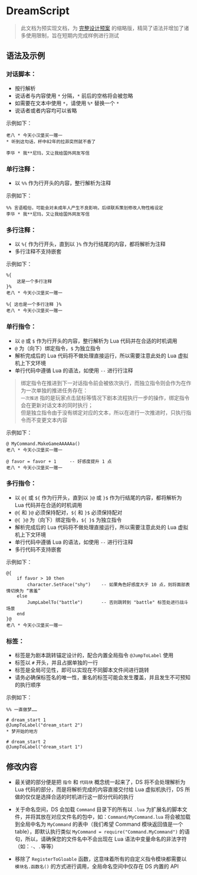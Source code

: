 # DreamScript

> 此文档为预实现文档，为 [完整设计预案](DreamScript_doc.md) 的缩略版，精简了语法并增加了诸多使用限制，旨在短期内完成样例进行测试

## 语法及示例

### 对话脚本：

+ 按行解析
+ 说话者与内容使用 `*` 分隔，`*` 前后的空格将会被忽略
+ 如需要在文本中使用 `*`，请使用 `%*` 替换一个 `*`
+ 说话者或者内容均可以省略
    
示例如下：

```
老八 * 今天小汉堡买一赠一
* 听到这句话，杯中82年的拉菲突然就不香了

李华 * 我**尼玛，又让我给国外网友写信
```

### 单行注释：

+ 以 `%%` 作为行开头的内容，整行解析为注释

示例如下：
    
```
%% 言语粗俗，可能会对未成年人产生不良影响，后续联系策划修改人物性格设定
李华 * 我**尼玛，又让我给国外网友写信
```

### 多行注释：

+ 以 `%{` 作为行开头，直到以 `}%` 作为行结尾的内容，都将解析为注释
+ 多行注释不支持嵌套

示例如下：

```
%{
    这是一个多行注释
}%
老八 * 今天小汉堡买一赠一

%{ 这也是一个多行注释 }%
老八 * 今天小汉堡买一赠一
```

### 单行指令：

+ 以 `@` 或 `$` 作为行开头的内容，整行解析为 Lua 代码并在合适的时机调用
+ `@` 为（向下）绑定指令，`$` 为独立指令
+ 解析完成后的 Lua 代码将不做处理直接运行，所以需要注意此处的 Lua 虚拟机上下文环境
+ 单行代码中遵循 Lua 的语法，如使用 `--` 进行行注释
> 绑定指令在推进到下一对话指令前会被依次执行，而独立指令则会作为在作为一次单独的推进任务存在：  
> `一次推进` 指的是玩家点击鼠标等情况下剧本流程执行一步的操作，绑定指令会在更新对话文本的同时执行；  
> 但是独立指令由于没有绑定对应的文本，所以在进行一次推进时，只执行指令而不变更文本内容

示例如下：

```
@ MyCommand.MakeGameAAAAAa()
老八 * 今天小汉堡买一赠一

@ favor = favor + 1     -- 好感度提升 1 点 
老八 * 今天小汉堡买一赠一
```

### 多行指令：

+ 以 `@{` 或 `${` 作为行开头，直到以 `}@` 或 `}$` 作为行结尾的内容，都将解析为 Lua 代码并在合适的时机调用
+ `@{` 和 `}@` 必须保持配对，`${` 和 `}$` 必须保持配对
+ `@{ }@` 为（向下）绑定指令，`${ }$` 为独立指令
+ 解析完成后的 Lua 代码将不做处理直接运行，所以需要注意此处的 Lua 虚拟机上下文环境
+ 单行代码中遵循 Lua 的语法，如使用 `--` 进行行注释
+ 多行代码不支持嵌套

示例如下：

```
@{
    if favor > 10 then
        character.SetFace("shy")    -- 如果角色好感度大于 10 点，则将面部表情切换为 “害羞”
    else
        JumpLabelTo("battle")       -- 否则跳转到 "battle" 标签处进行战斗场景
    end
}@
老八 * 今天小汉堡买一赠一
```

### 标签：

+ 标签是为剧本跳转锚定设计的，配合内置全局指令 `@JumpToLabel` 使用
+ 标签以 `#` 开头，并且占据单独的一行
+ 标签是全局可见性，即可以实现在不同脚本文件间进行跳转
+ 请务必确保标签名的唯一性，重名的标签可能会发生覆盖，并且发生不可预知的执行顺序

示例如下：

```
%% 一直做梦……

# dream_start 1
@JumpToLabel("dream_start 2")
* 梦开始的地方

# dream_start 2
@JumpToLabel("dream_start 1")
```

## 修改内容

+ 最关键的部分便是把 `指令` 和 `代码块` 概念统一起来了，DS 将不会处理解析为 Lua 代码的部分，而是将解析完成的内容直接交付给 Lua 虚拟机执行，DS 所做的仅仅是选择合适的时机进行这一部分代码的执行

+ 关于命名空间，DS 会加载 `Command` 目录下的所有以 `.lua` 为扩展名的脚本文件，并将其放在对应文件名的包中，如：`Command/MyCommand.lua` 将会被加载到全局中名为 `MyCommand` 的表中（我们希望 Command 模块返回值是一个 table），即默认执行类似 `MyCommand = require("Command.MyCommand")` 的语句，所以，请确保您的文件名中不会出现在 Lua 语法中变量命名的非法字符（如：`-`、`.`等等）

+ 移除了 `RegisterToGloable` 函数，这意味着所有的自定义指令模块都需要以 `模块名.函数名()` 的方式进行调用，全局命名空间中仅存在 DS 内置的 API
